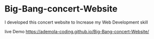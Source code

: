 # Big-Bang-concert-Website
I developed this concert website to Increase my Web Development  skill

live Demo  https://ademola-coding.github.io/Big-Bang-concert-Website/
